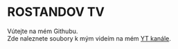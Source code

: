 # ROSTANDOV TV
Vútejte na mém Githubu.  
Zde naleznete soubory k mým videím na mém <a href="https://youtube.com/@rostandov-tv">YT kanále</a>.
